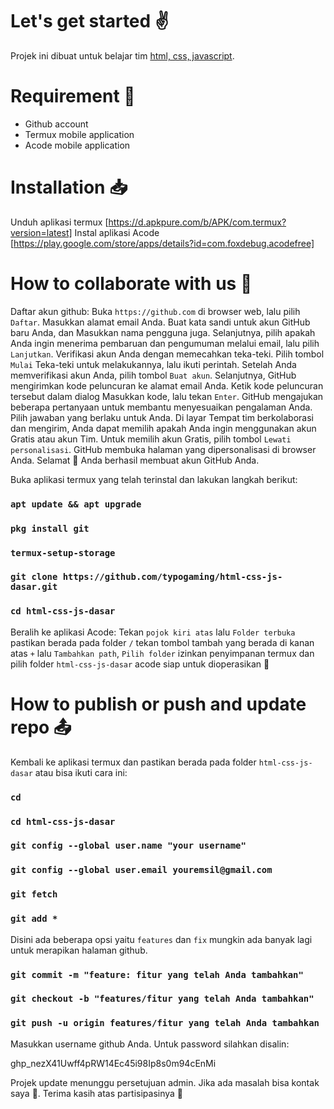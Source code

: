 # Let's get started ✌
Projek ini dibuat untuk belajar tim [html, css, javascript](https://github.com/typogaming/html-css-js-dasar).

# Requirement 📱
- Github account
- Termux mobile application
- Acode mobile application

# Installation 📥
Unduh aplikasi termux [https://d.apkpure.com/b/APK/com.termux?version=latest]
Instal aplikasi Acode [https://play.google.com/store/apps/details?id=com.foxdebug.acodefree]

# How to collaborate with us 🤝
Daftar akun github:
Buka `https://github.com` di browser web, lalu pilih `Daftar`.
Masukkan alamat email Anda.
Buat kata sandi untuk akun GitHub baru Anda, dan Masukkan nama pengguna juga. Selanjutnya, pilih apakah Anda ingin menerima pembaruan dan pengumuman melalui email, lalu pilih `Lanjutkan`.
Verifikasi akun Anda dengan memecahkan teka-teki. Pilih tombol `Mulai` Teka-teki untuk melakukannya, lalu ikuti perintah.
Setelah Anda memverifikasi akun Anda, pilih tombol `Buat akun`.
Selanjutnya, GitHub mengirimkan kode peluncuran ke alamat email Anda. Ketik kode peluncuran tersebut dalam dialog Masukkan kode, lalu tekan `Enter`.
GitHub mengajukan beberapa pertanyaan untuk membantu menyesuaikan pengalaman Anda. Pilih jawaban yang berlaku untuk Anda.
Di layar Tempat tim berkolaborasi dan mengirim, Anda dapat memilih apakah Anda ingin menggunakan akun Gratis atau akun Tim. Untuk memilih akun Gratis, pilih tombol `Lewati personalisasi`.
GitHub membuka halaman yang dipersonalisasi di browser Anda.
Selamat 🤝 Anda berhasil membuat akun GitHub Anda.

Buka aplikasi termux yang telah terinstal dan lakukan langkah berikut:
### `apt update && apt upgrade`
### `pkg install git`
### `termux-setup-storage`
### `git clone https://github.com/typogaming/html-css-js-dasar.git`
### `cd html-css-js-dasar`

Beralih ke aplikasi Acode:
Tekan `pojok kiri atas` lalu `Folder terbuka` pastikan berada pada folder `/` tekan tombol tambah yang berada di kanan atas `+` lalu `Tambahkan path`, `Pilih folder` izinkan penyimpanan termux dan pilih folder `html-css-js-dasar` acode siap untuk dioperasikan 🚀

# How to publish or push and update repo 📤
Kembali ke aplikasi termux dan pastikan berada pada folder `html-css-js-dasar` atau bisa ikuti cara ini:
### `cd`
### `cd html-css-js-dasar`
### `git config --global user.name "your username"`
### `git config --global user.email youremsil@gmail.com`
### `git fetch`
### `git add *`

Disini ada beberapa opsi yaitu `features` dan `fix` mungkin ada banyak lagi untuk merapikan halaman github.
### `git commit -m "feature: fitur yang telah Anda tambahkan"`
### `git checkout -b "features/fitur yang telah Anda tambahkan"`
### `git push -u origin features/fitur yang telah Anda tambahkan`
Masukkan username github Anda.
Untuk password silahkan disalin:

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

Projek update menunggu persetujuan admin. Jika ada masalah bisa kontak saya 🤙. Terima kasih atas partisipasinya 💪
